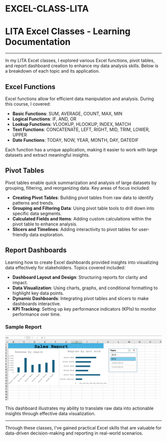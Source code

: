 # EXCEL-CLASS-LITA
# LITA Excel Classes - Learning Documentation
---

In my LITA Excel classes, I explored various Excel functions, pivot tables, and report dashboard creation to enhance my data analysis skills. Below is a breakdown of each topic and its application.

## Excel Functions

Excel functions allow for efficient data manipulation and analysis. During this course, I covered:
- **Basic Functions**: SUM, AVERAGE, COUNT, MAX, MIN
- **Logical Functions**: IF, AND, OR
- **Lookup Functions**: VLOOKUP, HLOOKUP, INDEX, MATCH
- **Text Functions**: CONCATENATE, LEFT, RIGHT, MID, TRIM, LOWER, UPPER
- **Date Functions**: TODAY, NOW, YEAR, MONTH, DAY, DATEDIF


Each function has a unique application, making it easier to work with large datasets and extract meaningful insights.

## Pivot Tables

Pivot tables enable quick summarization and analysis of large datasets by grouping, filtering, and reorganizing data. Key areas of focus included:
- **Creating Pivot Tables**: Building pivot tables from raw data to identify patterns and trends.
- **Grouping and Filtering Data**: Using pivot table tools to drill down into specific data segments.
- **Calculated Fields and Items**: Adding custom calculations within the pivot table to enhance analysis.
- **Slicers and Timelines**: Adding interactivity to pivot tables for user-friendly data exploration.

## Report Dashboards

Learning how to create Excel dashboards provided insights into visualizing data effectively for stakeholders. Topics covered included:
- **Dashboard Layout and Design**: Structuring reports for clarity and impact.
- **Data Visualization**: Using charts, graphs, and conditional formatting to highlight key data points.
- **Dynamic Dashboards**: Integrating pivot tables and slicers to make dashboards interactive.
- **KPI Tracking**: Setting up key performance indicators (KPIs) to monitor performance over time.

### Sample Report

![Sales Report](https://github.com/Margnet-data/EXCEL-CLASS-LITA/blob/main/SALES%20REPORT%20ON%20EXCEL.png)

This dashboard illustrates my ability to translate raw data into actionable insights through effective data visualization.

---

Through these classes, I've gained practical Excel skills that are valuable for data-driven decision-making and reporting in real-world scenarios.
